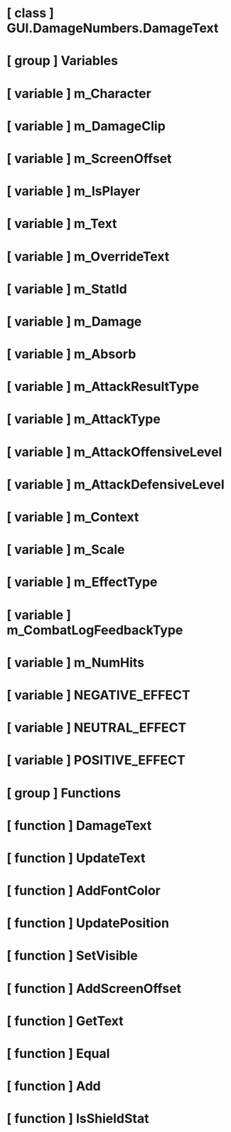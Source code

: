 # [ class ] GUI.DamageNumbers.DamageText

# [ group ] Variables

# [ variable ] m_Character

# [ variable ] m_DamageClip

# [ variable ] m_ScreenOffset

# [ variable ] m_IsPlayer

# [ variable ] m_Text

# [ variable ] m_OverrideText

# [ variable ] m_StatId

# [ variable ] m_Damage

# [ variable ] m_Absorb

# [ variable ] m_AttackResultType

# [ variable ] m_AttackType

# [ variable ] m_AttackOffensiveLevel

# [ variable ] m_AttackDefensiveLevel

# [ variable ] m_Context

# [ variable ] m_Scale

# [ variable ] m_EffectType

# [ variable ] m_CombatLogFeedbackType

# [ variable ] m_NumHits

# [ variable ] NEGATIVE_EFFECT

# [ variable ] NEUTRAL_EFFECT

# [ variable ] POSITIVE_EFFECT

# [ group ] Functions

# [ function ] DamageText

# [ function ] UpdateText

# [ function ] AddFontColor

# [ function ] UpdatePosition

# [ function ] SetVisible

# [ function ] AddScreenOffset

# [ function ] GetText

# [ function ] Equal

# [ function ] Add

# [ function ] IsShieldStat


